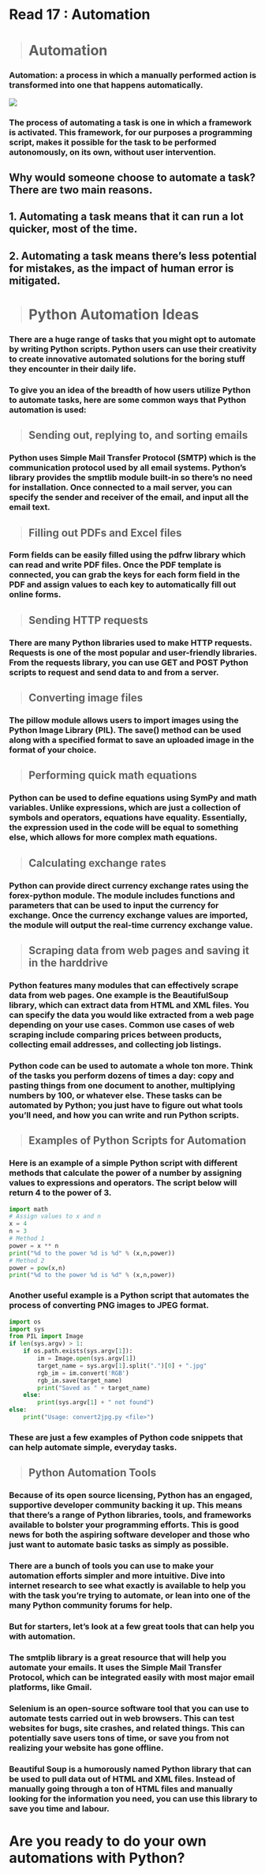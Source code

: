 # Read 17 : Automation
> # Automation
### Automation: a process in which a manually performed action is transformed into one that happens automatically.
<img src="https://images.unsplash.com/photo-1518432031352-d6fc5c10da5a?ixid=MXwxMjA3fDB8MHxwaG90by1wYWdlfHx8fGVufDB8fHw%3D&ixlib=rb-1.2.1&auto=format&fit=crop&w=1934&q=80">

### The process of automating a task is one in which a framework is activated. This framework, for our purposes a programming script, makes it possible for the task to be performed autonomously, on its own, without user intervention.

## Why would someone choose to automate a task? There are two main reasons.

## 1. Automating a task means that it can run a lot quicker, most of the time.

## 2. Automating a task means there’s less potential for mistakes, as the impact of human error is mitigated.


># Python Automation Ideas
### There are a huge range of tasks that you might opt to automate by writing Python scripts. Python users can use their creativity to create innovative automated solutions for the boring stuff they encounter in their daily life.
### To give you an idea of the breadth of how users utilize Python to automate tasks, here are some common ways that Python automation is used:

>## Sending out, replying to, and sorting emails
### Python uses Simple Mail Transfer Protocol (SMTP) which is the communication protocol used by all email systems. Python’s library provides the smptlib module built-in so there’s no need for installation. Once connected to a mail server, you can specify the sender and receiver of the email, and input all the email text.
>## Filling out PDFs and Excel files
### Form fields can be easily filled using the pdfrw library which can read and write PDF files. Once the PDF template is connected, you can grab the keys for each form field in the PDF and assign values to each key to automatically fill out online forms.
>## Sending HTTP requests
### There are many Python libraries used to make HTTP requests. Requests is one of the most popular and user-friendly libraries. From the requests library, you can use GET and POST Python scripts to request and send data to and from a server.
>## Converting image files
### The pillow module allows users to import images using the Python Image Library (PIL). The save() method can be used along with a specified format to save an uploaded image in the format of your choice.



>## Performing quick math equations
### Python can be used to define equations using SymPy and math variables. Unlike expressions, which are just a collection of symbols and operators, equations have equality. Essentially, the expression used in the code will be equal to something else, which allows for more complex math equations.



>## Calculating exchange rates
### Python can provide direct currency exchange rates using the forex-python module. The module includes functions and parameters that can be used to input the currency for exchange. Once the currency exchange values are imported, the module will output the real-time currency exchange value.



>## Scraping data from web pages and saving it in the harddrive
### Python features many modules that can effectively scrape data from web pages. One example is the BeautifulSoup library, which can extract data from HTML and XML files. You can specify the data you would like extracted from a web page depending on your use cases. Common use cases of web scraping include comparing prices between products, collecting email addresses, and collecting job listings.


### Python code can be used to automate a whole ton more. Think of the tasks you perform dozens of times a day: copy and pasting things from one document to another, multiplying numbers by 100, or whatever else. These tasks can be automated by Python; you just have to figure out what tools you’ll need, and how you can write and run Python scripts.


>## Examples of Python Scripts for Automation
### Here is an example of a simple Python script with different methods that calculate the power of a number by assigning values to expressions and operators. The script below will return 4 to the power of 3.

```python
import math
# Assign values to x and n
x = 4
n = 3
# Method 1
power = x ** n
print("%d to the power %d is %d" % (x,n,power))
# Method 2
power = pow(x,n)
print("%d to the power %d is %d" % (x,n,power))
```

### Another useful example is a Python script that automates the process of converting PNG images to JPEG format.



```python
import os
import sys
from PIL import Image
if len(sys.argv) > 1:
    if os.path.exists(sys.argv[1]):
        im = Image.open(sys.argv[1])
        target_name = sys.argv[1].split(".")[0] + ".jpg"
        rgb_im = im.convert('RGB')
        rgb_im.save(target_name)
        print("Saved as " + target_name)
    else:
        print(sys.argv[1] + " not found")
else:
    print("Usage: convert2jpg.py <file>")
```
### These are just a few examples of Python code snippets that can help automate simple, everyday tasks.


>## Python Automation Tools
### Because of its open source licensing, Python has an engaged, supportive developer community backing it up. This means that there’s a range of Python libraries, tools, and frameworks available to bolster your programming efforts. This is good news for both the aspiring software developer and those who just want to automate basic tasks as simply as possible.

### There are a bunch of tools you can use to make your automation efforts simpler and more intuitive. Dive into internet research to see what exactly is available to help you with the task you’re trying to automate, or lean into one of the many Python community forums for help.

### But for starters, let’s look at a few great tools that can help you with automation.

### The smtplib library is a great resource that will help you automate your emails. It uses the Simple Mail Transfer Protocol, which can be integrated easily with most major email platforms, like Gmail.

### Selenium is an open-source software tool that you can use to automate tests carried out in web browsers. This can test websites for bugs, site crashes, and related things. This can potentially save users tons of time, or save you from not realizing your website has gone offline.

### Beautiful Soup is a humorously named Python library that can be used to pull data out of HTML and XML files. Instead of manually going through a ton of HTML files and manually looking for the information you need, you can use this library to save you time and labour.

# Are you ready to do your own automations with Python?
 

